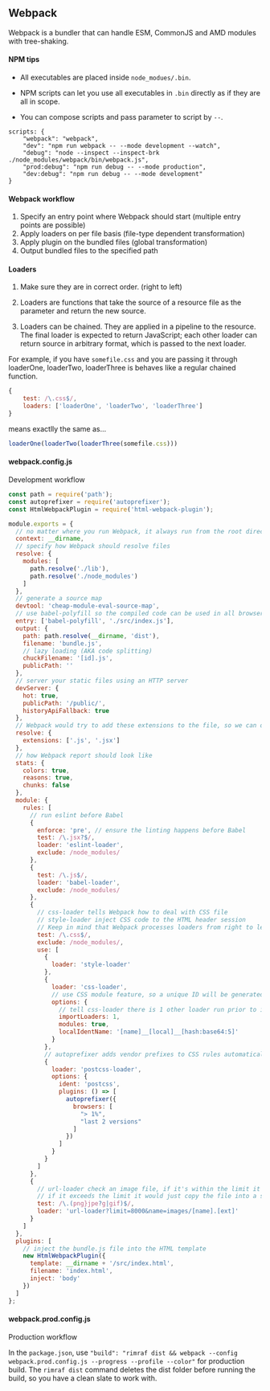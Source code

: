 ## Webpack

Webpack is a bundler that can handle ESM, CommonJS and AMD modules with tree-shaking.

#### NPM tips

- All executables are placed inside `node_modues/.bin`.

- NPM scripts can let you use all executables in `.bin` directly as if they are all in scope. 

- You can compose scripts and pass parameter to script by `--`.

```
scripts: {
    "webpack": "webpack",
    "dev": "npm run webpack -- --mode development --watch",
    "debug": "node --inspect --inspect-brk ./node_modules/webpack/bin/webpack.js",
    "prod:debug": "npm run debug -- --mode production",
    "dev:debug": "npm run debug -- --mode development"
}
```

#### Webpack workflow

1. Specify an entry point where Webpack should start (multiple entry points are possible)
2. Apply loaders on per file basis (file-type dependent transformation)
3. Apply plugin on the bundled files (global transformation)
4. Output bundled files to the specified path

#### Loaders

1. Make sure they are in correct order. (right to left)

2. Loaders are functions that take the source of a resource file as the parameter and return the new source.

3. Loaders can be chained. They are applied in a pipeline to the resource. The final loader is expected to return JavaScript; each other loader can return source in arbitrary format, which is passed to the next loader.

For example, if you have `somefile.css` and you are passing it through loaderOne, loaderTwo, loaderThree is behaves like a regular chained function.

```js
{
    test: /\.css$/,
    loaders: ['loaderOne', 'loaderTwo', 'loaderThree']
}
```

means exactlly the same as...

```js
loaderOne(loaderTwo(loaderThree(somefile.css)))
```

#### webpack.config.js

Development workflow

```js
const path = require('path');
const autoprefixer = require('autoprefixer');
const HtmlWebpackPlugin = require('html-webpack-plugin');

module.exports = {
  // no matter where you run Webpack, it always run from the root directory
  context: __dirname,
  // specify how Webpack should resolve files
  resolve: {
    modules: [
      path.resolve('./lib'),
      path.resolve('./node_modules')
    ]
  },
  // generate a source map
  devtool: 'cheap-module-eval-source-map',
  // use babel-polyfill so the compiled code can be used in all browsers
  entry: ['babel-polyfill', './src/index.js'],
  output: {
    path: path.resolve(__dirname, 'dist'),
    filename: 'bundle.js',
    // lazy loading (AKA code splitting)
    chuckFilename: '[id].js',
    publicPath: ''
  },
  // server your static files using an HTTP server
  devServer: {
    hot: true,
    publicPath: '/public/',
    historyApiFallback: true
  },  
  // Webpack would try to add these extensions to the file, so we can omit file extensions during import
  resolve: {
    extensions: ['.js', '.jsx']
  },
  // how Webpack report should look like
  stats: {
    colors: true,
    reasons: true,
    chunks: false
  },  
  module: {
    rules: [
      // run eslint before Babel
      {
        enforce: 'pre', // ensure the linting happens before Babel
        test: /\.jsx?$/,
        loader: 'eslint-loader',
        exclude: /node_modules/
      },    
      {
        test: /\.js$/,
        loader: 'babel-loader',
        exclude: /node_modules/
      },
      {
        // css-loader tells Webpack how to deal with CSS file
        // style-loader inject CSS code to the HTML header session
        // Keep in mind that Webpack processes loaders from right to left
        test: /\.css$/,
        exclude: /node_modules/,
        use: [
          { 
            loader: 'style-loader'
          },
          { 
            loader: 'css-loader', 
            // use CSS module feature, so a unique ID will be generated for each style
            options: {
              // tell css-loader there is 1 other loader run prior to it
              importLoaders: 1,
              modules: true,
              localIdentName: '[name]__[local]__[hash:base64:5]'
            }
          },
          // autoprefixer adds vendor prefixes to CSS rules automatically
          {
            loader: 'postcss-loader',
            options: {
              ident: 'postcss',
              plugins: () => [
                autoprefixer({
                  browsers: [
                    "> 1%",
                    "last 2 versions"
                  ]
                })
              ]
            }
          }
        ]
      },
      {
        // url-loader check an image file, if it's within the limit it would place them in the code
        // if it exceeds the limit it would just copy the file into a specified folder
        test: /\.(png}jpe?g|gif)$/,
        loader: 'url-loader?limit=8000&name=images/[name].[ext]'
      }
    ]
  },
  plugins: [
    // inject the bundle.js file into the HTML template
    new HtmlWebpackPlugin({
      template: __dirname + '/src/index.html',
      filename: 'index.html',
      inject: 'body'
    })
  ]
};
```

#### webpack.prod.config.js

Production workflow

In the `package.json`, use `"build": "rimraf dist && webpack --config webpack.prod.config.js --progress --profile --color"` for production build. The `rimraf dist` command deletes the dist folder before running the build, so you have a clean slate to work with.
